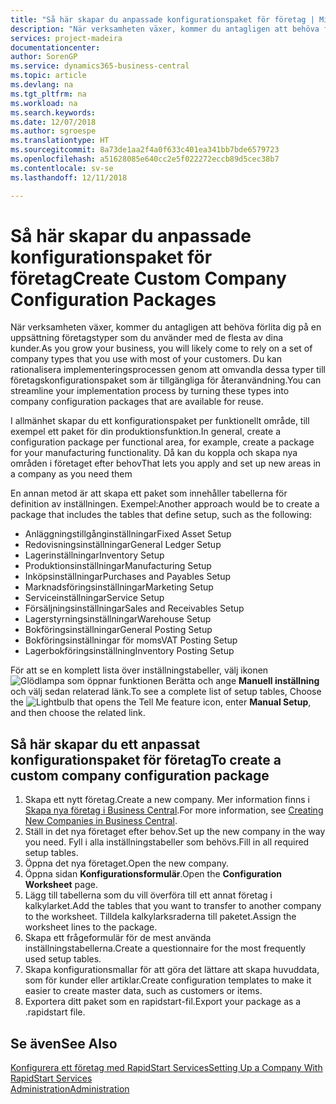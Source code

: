 ```yaml
---
title: "Så här skapar du anpassade konfigurationspaket för företag | Microsoft Docs"
description: "När verksamheten växer, kommer du antagligen att behöva förlita dig på en uppsättning företagstyper som du använder med de flesta av dina kunder. Du kan rationalisera implementeringsprocessen genom att omvandla dessa typer till företagskonfigurationspaket som är tillgängliga för återanvändning."
services: project-madeira
documentationcenter: 
author: SorenGP
ms.service: dynamics365-business-central
ms.topic: article
ms.devlang: na
ms.tgt_pltfrm: na
ms.workload: na
ms.search.keywords: 
ms.date: 12/07/2018
ms.author: sgroespe
ms.translationtype: HT
ms.sourcegitcommit: 8a73de1aa2f4a0f633c401ea341bb7bde6579723
ms.openlocfilehash: a51628085e640cc2e5f022272eccb89d5cec38b7
ms.contentlocale: sv-se
ms.lasthandoff: 12/11/2018

---
```

# <a name="create-custom-company-configuration-packages"></a><span data-ttu-id="c26b3-104">Så här skapar du anpassade konfigurationspaket för företag</span><span class="sxs-lookup"><span data-stu-id="c26b3-104">Create Custom Company Configuration Packages</span></span>
<span data-ttu-id="c26b3-105">När verksamheten växer, kommer du antagligen att behöva förlita dig på en uppsättning företagstyper som du använder med de flesta av dina kunder.</span><span class="sxs-lookup"><span data-stu-id="c26b3-105">As you grow your business, you will likely come to rely on a set of company types that you use with most of your customers.</span></span> <span data-ttu-id="c26b3-106">Du kan rationalisera implementeringsprocessen genom att omvandla dessa typer till företagskonfigurationspaket som är tillgängliga för återanvändning.</span><span class="sxs-lookup"><span data-stu-id="c26b3-106">You can streamline your implementation process by turning these types into company configuration packages that are available for reuse.</span></span>  

<span data-ttu-id="c26b3-107">I allmänhet skapar du ett konfigurationspaket per funktionellt område, till exempel ett paket för din produktionsfunktion.</span><span class="sxs-lookup"><span data-stu-id="c26b3-107">In general, create a configuration package per functional area, for example, create a package for your manufacturing functionality.</span></span> <span data-ttu-id="c26b3-108">Då kan du koppla och skapa nya områden i företaget efter behov</span><span class="sxs-lookup"><span data-stu-id="c26b3-108">That lets you apply and set up new areas in a company as you need them</span></span>  

<span data-ttu-id="c26b3-109">En annan metod är att skapa ett paket som innehåller tabellerna för definition av inställningen. Exempel:</span><span class="sxs-lookup"><span data-stu-id="c26b3-109">Another approach would be to create a package that includes the tables that define setup, such as the following:</span></span>  

-   <span data-ttu-id="c26b3-110">Anläggningstillgånginställningar</span><span class="sxs-lookup"><span data-stu-id="c26b3-110">Fixed Asset Setup</span></span>  
-   <span data-ttu-id="c26b3-111">Redovisningsinställningar</span><span class="sxs-lookup"><span data-stu-id="c26b3-111">General Ledger Setup</span></span>  
-   <span data-ttu-id="c26b3-112">Lagerinställningar</span><span class="sxs-lookup"><span data-stu-id="c26b3-112">Inventory Setup</span></span>  
-   <span data-ttu-id="c26b3-113">Produktionsinställningar</span><span class="sxs-lookup"><span data-stu-id="c26b3-113">Manufacturing Setup</span></span>  
-   <span data-ttu-id="c26b3-114">Inköpsinställningar</span><span class="sxs-lookup"><span data-stu-id="c26b3-114">Purchases and Payables Setup</span></span>  
-   <span data-ttu-id="c26b3-115">Marknadsföringsinställningar</span><span class="sxs-lookup"><span data-stu-id="c26b3-115">Marketing Setup</span></span>  
-   <span data-ttu-id="c26b3-116">Serviceinställningar</span><span class="sxs-lookup"><span data-stu-id="c26b3-116">Service Setup</span></span>  
-   <span data-ttu-id="c26b3-117">Försäljningsinställningar</span><span class="sxs-lookup"><span data-stu-id="c26b3-117">Sales and Receivables Setup</span></span>  
-   <span data-ttu-id="c26b3-118">Lagerstyrningsinställningar</span><span class="sxs-lookup"><span data-stu-id="c26b3-118">Warehouse Setup</span></span>  
-   <span data-ttu-id="c26b3-119">Bokföringsinställningar</span><span class="sxs-lookup"><span data-stu-id="c26b3-119">General Posting Setup</span></span>  
-   <span data-ttu-id="c26b3-120">Bokföringsinställningar för moms</span><span class="sxs-lookup"><span data-stu-id="c26b3-120">VAT Posting Setup</span></span>  
-   <span data-ttu-id="c26b3-121">Lagerbokföringsinställning</span><span class="sxs-lookup"><span data-stu-id="c26b3-121">Inventory Posting Setup</span></span>  

<span data-ttu-id="c26b3-122">För att se en komplett lista över inställningstabeller, välj ikonen ![Glödlampa som öppnar funktionen Berätta](media/ui-search/search_small.png "Berätta vad du vill göra") och ange **Manuell inställning** och välj sedan relaterad länk.</span><span class="sxs-lookup"><span data-stu-id="c26b3-122">To see a complete list of setup tables, Choose the ![Lightbulb that opens the Tell Me feature](media/ui-search/search_small.png "Tell me what you want to do") icon, enter **Manual Setup**, and then choose the related link.</span></span>  

## <a name="to-create-a-custom-company-configuration-package"></a><span data-ttu-id="c26b3-123">Så här skapar du ett anpassat konfigurationspaket för företag</span><span class="sxs-lookup"><span data-stu-id="c26b3-123">To create a custom company configuration package</span></span>  
1.  <span data-ttu-id="c26b3-124">Skapa ett nytt företag.</span><span class="sxs-lookup"><span data-stu-id="c26b3-124">Create a new company.</span></span> <span data-ttu-id="c26b3-125">Mer information finns i [Skapa nya företag i Business Central](about-new-company.md).</span><span class="sxs-lookup"><span data-stu-id="c26b3-125">For more information, see [Creating New Companies in Business Central](about-new-company.md).</span></span>  
3.  <span data-ttu-id="c26b3-126">Ställ in det nya företaget efter behov.</span><span class="sxs-lookup"><span data-stu-id="c26b3-126">Set up the new company in the way you need.</span></span> <span data-ttu-id="c26b3-127">Fyll i alla inställningstabeller som behövs.</span><span class="sxs-lookup"><span data-stu-id="c26b3-127">Fill in all required setup tables.</span></span>  
4.  <span data-ttu-id="c26b3-128">Öppna det nya företaget.</span><span class="sxs-lookup"><span data-stu-id="c26b3-128">Open the new company.</span></span>
5. <span data-ttu-id="c26b3-129">Öppna sidan **Konfigurationsformulär**.</span><span class="sxs-lookup"><span data-stu-id="c26b3-129">Open the **Configuration Worksheet** page.</span></span>  
6.  <span data-ttu-id="c26b3-130">Lägg till tabellerna som du vill överföra till ett annat företag i kalkylarket.</span><span class="sxs-lookup"><span data-stu-id="c26b3-130">Add the tables that you want to transfer to another company to the worksheet.</span></span> <span data-ttu-id="c26b3-131">Tilldela kalkylarksraderna till paketet.</span><span class="sxs-lookup"><span data-stu-id="c26b3-131">Assign the worksheet lines to the package.</span></span>  
7.  <span data-ttu-id="c26b3-132">Skapa ett frågeformulär för de mest använda inställningstabellerna.</span><span class="sxs-lookup"><span data-stu-id="c26b3-132">Create a questionnaire for the most frequently used setup tables.</span></span>  
8.  <span data-ttu-id="c26b3-133">Skapa konfigurationsmallar för att göra det lättare att skapa huvuddata, som för kunder eller artiklar.</span><span class="sxs-lookup"><span data-stu-id="c26b3-133">Create configuration templates to make it easier to create master data, such as customers or items.</span></span>  
9.  <span data-ttu-id="c26b3-134">Exportera ditt paket som en rapidstart-fil.</span><span class="sxs-lookup"><span data-stu-id="c26b3-134">Export your package as a .rapidstart file.</span></span>  

## <a name="see-also"></a><span data-ttu-id="c26b3-135">Se även</span><span class="sxs-lookup"><span data-stu-id="c26b3-135">See Also</span></span>  
[<span data-ttu-id="c26b3-136">Konfigurera ett företag med RapidStart Services</span><span class="sxs-lookup"><span data-stu-id="c26b3-136">Setting Up a Company With RapidStart Services</span></span>](admin-set-up-a-company-with-rapidstart.md)  
[<span data-ttu-id="c26b3-137">Administration</span><span class="sxs-lookup"><span data-stu-id="c26b3-137">Administration</span></span>](admin-setup-and-administration.md)

